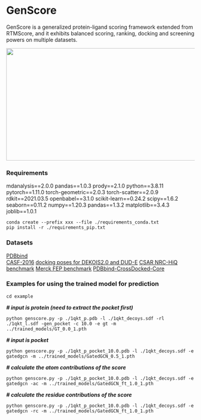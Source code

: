 # GenScore
GenScore is a generalized protein-ligand scoring framework extended from RTMScore, and it exhibits balanced scoring, ranking, docking and screening powers on multiple datasets.

<div align=center>
<img src="https://github.com/sc8668/GenScore/blob/main/zzz-3.jpg" width="600px" height="300px">
</div> 



### Requirements
mdanalysis==2.0.0
pandas==1.0.3
prody==2.1.0
python==3.8.11
pytorch==1.11.0
torch-geometric==2.0.3
torch-scatter==2.0.9
rdkit==2021.03.5
openbabel==3.1.0
scikit-learn==0.24.2
scipy==1.6.2
seaborn==0.11.2
numpy==1.20.3
pandas==1.3.2
matplotlib==3.4.3
joblib==1.0.1

```
conda create --prefix xxx --file ./requirements_conda.txt      
pip install -r ./requirements_pip.txt
```
### Datasets
[PDBbind](http://www.pdbbind.org.cn)    
[CASF-2016](http://www.pdbbind.org.cn)
[docking poses for DEKOIS2.0 and DUD-E](https://www.zenodo.org/record/6859325)
[CSAR NRC-HiQ benchmark](http://www.csardock.org/)
[Merck FEP benchmark](https://github.com/MCompChem/fep-benchmark)
[PDBbind-CrossDocked-Core](https://www.zenodo.org/record/5525936)      

### Examples for using the trained model for prediction
```
cd example
```
___# input is protein (need to extract the pocket first)___
```
python genscore.py -p ./1qkt_p.pdb -l ./1qkt_decoys.sdf -rl ./1qkt_l.sdf -gen_pocket -c 10.0 -e gt -m ../trained_models/GT_0.0_1.pth
```
___# input is pocket___
```
python genscore.py -p ./1qkt_p_pocket_10.0.pdb -l ./1qkt_decoys.sdf -e gatedgcn -m ../trained_models/GatedGCN_0.5_1.pth
```
___# calculate the atom contributions of the score___
```
python genscore.py -p ./1qkt_p_pocket_10.0.pdb -l ./1qkt_decoys.sdf -e gatedgcn -ac -m ../trained_models/GatedGCN_ft_1.0_1.pth
```
___# calculate the residue contributions of the score___
```
python genscore.py -p ./1qkt_p_pocket_10.0.pdb -l ./1qkt_decoys.sdf -e gatedgcn -rc -m ../trained_models/GatedGCN_ft_1.0_1.pth
```

